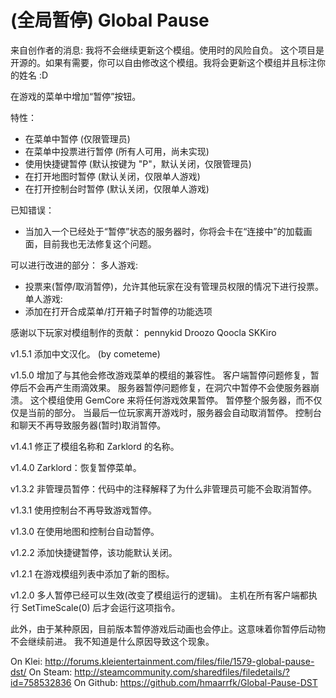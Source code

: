 # (全局暂停) Global Pause

来自创作者的消息:
我将不会继续更新这个模组。使用时的风险自负。
这个项目是开源的。如果有需要，你可以自由修改这个模组。我将会更新这个模组并且标注你的姓名 :D

在游戏的菜单中增加“暂停”按钮。

特性：
- 在菜单中暂停 (仅限管理员)
- 在菜单中投票进行暂停 (所有人可用，尚未实现)
- 使用快捷键暂停 (默认按键为 "P"，默认关闭，仅限管理员)
- 在打开地图时暂停 (默认关闭，仅限单人游戏)
- 在打开控制台时暂停 (默认关闭，仅限单人游戏)

已知错误：
- 当加入一个已经处于“暂停”状态的服务器时，你将会卡在“连接中”的加载画面，目前我也无法修复这个问题。

可以进行改进的部分：
多人游戏:
- 投票来(暂停/取消暂停)，允许其他玩家在没有管理员权限的情况下进行投票。
单人游戏:
- 添加在打开合成菜单/打开箱子时暂停的功能选项

感谢以下玩家对模组制作的贡献：
  pennykid
  Droozo Qoocla
  SKKiro

v1.5.1
添加中文汉化。 (by cometeme)

v1.5.0
增加了与其他会修改游戏菜单的模组的兼容性。
客户端暂停问题修复，暂停后不会再产生雨滴效果。
服务器暂停问题修复，在洞穴中暂停不会使服务器崩溃。
这个模组使用 GemCore 来将任何游戏效果暂停。
暂停整个服务器，而不仅仅是当前的部分。
当最后一位玩家离开游戏时，服务器会自动取消暂停。
控制台和聊天不再导致服务器(暂时)取消暂停。

v1.4.1
修正了模组名称和 Zarklord 的名称。

v1.4.0
Zarklord：恢复暂停菜单。

v1.3.2
非管理员暂停：代码中的注释解释了为什么非管理员可能不会取消暂停。

v1.3.1
使用控制台不再导致游戏暂停。

v1.3.0
在使用地图和控制台自动暂停。

v1.2.2
添加快捷键暂停，该功能默认关闭。

v1.2.1
在游戏模组列表中添加了新的图标。

v1.2.0
多人暂停已经可以生效(改变了模组运行的逻辑)。
主机在所有客户端都执行 SetTimeScale(0) 后才会运行这项指令。

此外，由于某种原因，目前版本暂停游戏后动画也会停止。这意味着你暂停后动物不会继续前进。
我不知道是什么原因导致这个现象。

On Klei: http://forums.kleientertainment.com/files/file/1579-global-pause-dst/
On Steam: http://steamcommunity.com/sharedfiles/filedetails/?id=758532836
On Github: https://github.com/hmaarrfk/Global-Pause-DST
